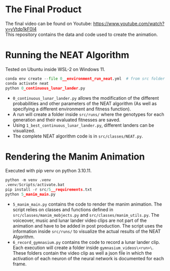 # The Final Product

The final video can be found on Youtube: https://www.youtube.com/watch?v=yVtdp1kF0I4  
This repository contains the data and code used to create the animation.

# Running the NEAT Algorithm

Tested on Ubuntu inside WSL-2 on Windows 11.

```python
conda env create --file 0__environment_run_neat.yml  # from src folder
conda activate neat
python 0_continuous_lunar_lander.py
```

- `0_continuous_lunar_lander.py` allows the modification of the different probabilities and other parameters of the NEAT algorithm (As well as specifying a different environment and fitness function).
- A run will create a folder inside `src/runs/` where the genotypes for each generation and their evaluated fitnesses are saved.
- Using `1_best_continuous_lunar_lander.py`, different landers can be visualized.
- The complete NEAT algorithm code is in `src/classes/NEAT.py`.

# Rendering the Manim Animation

Executed with pip venv on python 3.10.11.

```python
python -m venv .venv
.venv/Scripts/activate.bat
pip install -r src/5__requirements.txt
python 5_manim_main.py
```

- `5_manim_main.py` contains the code to render the manim animation. The script relies on classes and functions defined in `src/classes/manim_mobjects.py` and `src/classes/manim_utils.py`. The voiceover, music and lunar lander video clips are not part of the animation and have to be added in post production. The script uses the information inside `src/runs/` to visualize the actual results of the NEAT Algorithm.
- `6_record_gymnasium.py` contains the code to record a lunar lander clip. Each execution will create a folder inside `gymnasium_videos\<run>\`. These folders contain the video clip as well a json file in which the activation of each neuron of the neural network is documented for each frame.
